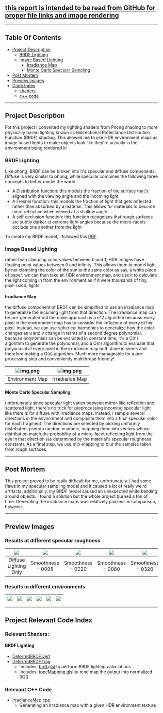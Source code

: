 <!--Start Header -------------------------------------------------------
Copyright (C) 2020 DigiPen Institute of Technology.
Reproduction or disclosure of this file or its contents without the prior written
consent of DigiPen Institute of Technology is prohibited.
Language: MSVC c++17
Platform: win64 compiled in Visual Studio 2019
Author: Jordan Hoffmann, jordan.h
End Header ----------------------------------------------------------->

## [this report is intended to be read from GitHub for proper file links and image rendering](https://github.com/jhoffmann2/OpenGL_3DRenderingEngine/blob/master/Reports/Project3/jordanh_proj3.md)

---
## Table Of Contents

- [Project Description](#project-description)
  - [BRDF Lighting](#brdf-lighting)
  - [Image Based Lighting](#image-based-lighting)
    - [Irradiance Map](#irradiance-map)
    - [Monte Carlo Specular Sampling](#monte-carlo-specular-sampling)
- [Post Mortem](#post-mortem)
- [Preview Images](#preview-images)
- [Code Index](#project-relevant-code-index)
  - [shaders](#relevant-shaders)
  - [c++ code](#relevant-c-code)

---
## Project Description
For this project I converted my lighting shaders from Phong shading to more physically based lighting known as Bidirectional Reflectance Distribution Function (BRDF) shading. This allowed me to use HDR environment maps as image based lights to make objects look like they're actually in the environment being rendered in

### BRDF Lighting
Like phong, BRDF can be broken into it's specular and diffuse components. Diffuse is very similar to phong, while specular combines the following three concepts to better model the world
- A Distribution function: this models the fraction of the surface that's aligned with the viewing angle and the incoming light
- A Fresnel function: this models the fraction of light that gets reflected rather than absorbed by a material. This allows for materials to become more reflective when viewed at a shallow angle
- A self occlusion function: this function recognizes that rough surfaces are subtly darker at extreme light angles because the micro-facets occlude one another from the light

To create my BRDF model, I followed this [PDF](BRDF.pdf)

### Image Based Lighting
rather than clamping color values between 0 and 1, HDR images have floating point values between 0 and infinity. This allows them to model light by not clamping the color of the sun to the same color as say, a white piece of paper. we can then take an HDR environment map, and use it to calculate the light coming in from the environment as if it were thousands of tiny, pixel sized, lights.

#### Irradiance Map
the diffuse component of BRDF can be simplified to use an irradiance map to generalize the incoming light from that direction. The irradiance map can be pre-generated but the naive approach is a n^2 algorithm because every pixel in the environment map has to consider the influence of every ot her pixel. Instead, we can use spherical harmonics to generalize how the color changes as u and v change in terms of a second degree polynomial. because polynomials can be evaluated in constant time, it's a O(n) algorithm to generate the polynomial, and a O(n) algorithm to evaluate that polynomial at every pixel in the irradiance map both done in series and therefore making a O(n) algorithm. Much more manageable for a pre-processing step and conveniently multithread friendly!


![img.png](environment_map.png) | ![img.png](irradiance_map.png)
:------------------------------:|:--------------------------------:
Environment Map                 | Irradiance Map

#### Monte Carlo Specular Sampling
unfortunately since specular light varies between mirror-like reflection and scattered light, there's no trick for preprocessing incoming specular light like there is for diffuse with irradiance maps. instead, I sample several directions in the environment and composite them into a final specular color for each fragment. The directions are selected by picking uniformly distributed, pseudo random numbers, mapping them into vectors whose distribution match the probability of a micro-facet reflecting light from the eye in that direction (as determined by the material's specular roughness constant). As a final step, we use mip-mapping to blur the samples taken from rough surfaces.

---
## Post Mortem
This project proved to be really difficult for me, unfortunately. I had some flaws in my specular sampling model and it caused a lot of really weird artifacts. additionally, my BRDF model caused an unexpected white banding around objects. I found a solution but the whole project burned a ton of time. Generating the irradiance maps was relatively painless in comparison, however.

---
## Preview Images

### Results at different specular roughness

![](WhiteDiffuseOnly.png) | ![](WhiteDiffuse_SpecExp005.png) | ![](WhiteDiffuse_SpecExp020.png) | ![](WhiteDiffuse_SpecExp080.png) | ![](WhiteDiffuse_SpecExp320.png) | ![](WhiteDiffuse_SpecExp1280.png) |
:------------------------:|:--------------------------------:|:--------------------------------:|:--------------------------------:|:--------------------------------:|:--------------------------------:|
Diffuse Lighting Only     |  Smoothness = 0005               |  Smoothness = 0020               |  Smoothness = 0080               |  Smoothness = 0320               |  Smoothness = 1280               |

### Results in different environments

![](alexs_apt.png) | ![](barce_rooftop.png) | ![](hamarikyu_bridge.png) | ![](moon_valley.png) | ![](nature_lab.png) | ![](newport_loft.png) |
:------------------------:|:--------------------------------:|:--------------------------------:|:--------------------------------:|:--------------------------------:|:--------------------------------:|

---
## Project Relevant Code Index

### Relevant Shaders:

#### BRDF Lighting

- [DeferredBRDF.vert](../../Common/shaders/Deferred/DeferredBRDF.vert)
- [DeferredBRDF.frag](../../Common/shaders/Deferred/DeferredBRDF.frag)
  - Includes: [brdf.glsl](../../Common/shaders/Include/brdf.glsl) to perform BRDF lighting calculations
  - Includes: [toneMapping.glsl](../../Common/shaders/Include/toneMapping.glsl) to tone map the output into normalized RGB

### Relevant C++ Code
- [IrradianceMap.cpp](../../RenderingEngine/Utilities/IrradianceMap.cpp)
  - Generating an Irradiance map with a given HDR environment texture
